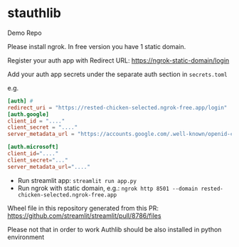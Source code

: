 # stauthlib

Demo Repo

Please install ngrok.
In free version you have 1 static domain.

Register your auth app with Redirect URL: <https://ngrok-static-domain/login>

Add your auth app secrets under the separate auth section in `secrets.toml`

e.g.

```toml
[auth] #
redirect_uri = "https://rested-chicken-selected.ngrok-free.app/login"
[auth.google]
client_id = "...."
client_secret = "...."
server_metadata_url = "https://accounts.google.com/.well-known/openid-configuration"

[auth.microsoft]
client_id="...."
client_secret="..."
server_metadata_url="...."
```

- Run streamlit app: `streamlit run app.py`
- Run ngrok with static domain, e.g.: `ngrok http 8501 --domain rested-chicken-selected.ngrok-free.app`

Wheel file in this repository generated from this PR: https://github.com/streamlit/streamlit/pull/8786/files

Please not that in order to work Authlib should be also installed in python environment
